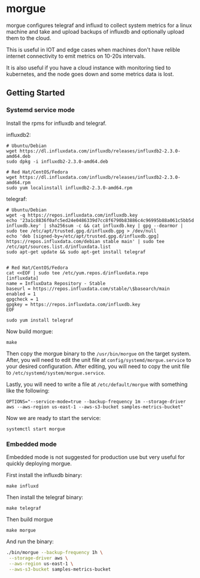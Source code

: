 # morgue

morgue configures telegraf and influxd to collect system metrics for a linux machine and take and upload backups of influxdb and optionally upload them to the cloud.

This is useful in IOT and edge cases when machines don't have relible internet connectivity to emit metrics on 10-20s intervals. 

It is also useful if you have a cloud instance with monitoring tied to kubernetes, and the node goes down and some metrics data is lost.

## Getting Started


### Systemd service mode

Install the rpms for influxdb and telegraf.

influxdb2:
```
# Ubuntu/Debian
wget https://dl.influxdata.com/influxdb/releases/influxdb2-2.3.0-amd64.deb
sudo dpkg -i influxdb2-2.3.0-amd64.deb

# Red Hat/CentOS/Fedora
wget https://dl.influxdata.com/influxdb/releases/influxdb2-2.3.0-amd64.rpm
sudo yum localinstall influxdb2-2.3.0-amd64.rpm
```

telegraf:
```
# Ubuntu/Debian
wget -q https://repos.influxdata.com/influxdb.key
echo '23a1c8836f0afc5ed24e0486339d7cc8f6790b83886c4c96995b88a061c5bb5d influxdb.key' | sha256sum -c && cat influxdb.key | gpg --dearmor | sudo tee /etc/apt/trusted.gpg.d/influxdb.gpg > /dev/null
echo 'deb [signed-by=/etc/apt/trusted.gpg.d/influxdb.gpg] https://repos.influxdata.com/debian stable main' | sudo tee /etc/apt/sources.list.d/influxdata.list
sudo apt-get update && sudo apt-get install telegraf


# Red Hat/CentOS/Fedora
cat <<EOF | sudo tee /etc/yum.repos.d/influxdata.repo
[influxdata]
name = InfluxData Repository - Stable
baseurl = https://repos.influxdata.com/stable/\$basearch/main
enabled = 1
gpgcheck = 1
gpgkey = https://repos.influxdata.com/influxdb.key
EOF

sudo yum install telegraf
```

Now build morgue:
```
make
```

Then copy the morgue binary to the `/usr/bin/morgue` on the target system. After, you will need to edit the unit file at `config/systemd/morgue.service` to your desired configuration.  After editing, you will need to copy the unit file to `/etc/systemd/system/morgue.service`.

Lastly, you will need to write a file at `/etc/default/morgue` with something like the following:

```
OPTIONS="--service-mode=true --backup-frequency 1m --storage-driver aws --aws-region us-east-1 --aws-s3-bucket samples-metrics-bucket"
```

Now we are ready to start the service:

```
systemctl start morgue
```

### Embedded mode

Embedded mode is not suggested for production use but very useful for quickly deploying morgue.

First install the influxdb binary:

```
make influxd
```

Then install the telegraf binary:
```
make telegraf
```

Then build morgue
```
make morgue
```

And run the binary:

```sh
./bin/morgue --backup-frequency 1h \
 --storage-driver aws \
 --aws-region us-east-1 \
 --aws-s3-bucket samples-metrics-bucket
```
